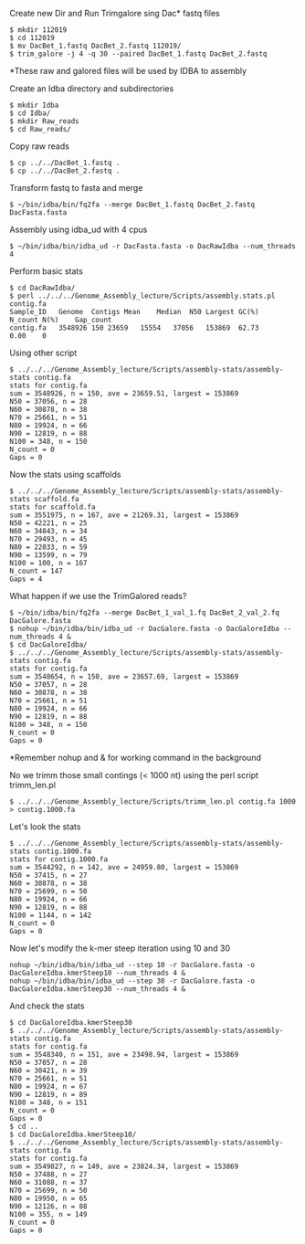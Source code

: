 Create new Dir and Run Trimgalore sing Dac* fastq files

```console
$ mkdir 112019
$ cd 112019
$ mv DacBet_1.fastq DacBet_2.fastq 112019/
$ trim_galore -j 4 -q 30 --paired DacBet_1.fastq DacBet_2.fastq
```
*These raw and galored files will be used by IDBA to assembly

Create an Idba directory and subdirectories

```console
$ mkdir Idba
$ cd Idba/
$ mkdir Raw_reads
$ cd Raw_reads/
```
Copy raw reads

```console
$ cp ../../DacBet_1.fastq .
$ cp ../../DacBet_2.fastq .
```

Transform fastq to fasta and merge 

```console
$ ~/bin/idba/bin/fq2fa --merge DacBet_1.fastq DacBet_2.fastq DacFasta.fasta
```
Assembly using idba_ud with 4 cpus

```console
$ ~/bin/idba/bin/idba_ud -r DacFasta.fasta -o DacRawIdba --num_threads 4
```
Perform basic stats

```console
$ cd DacRawIdba/
$ perl ../../../Genome_Assembly_lecture/Scripts/assembly.stats.pl contig.fa
Sample_ID	Genome	Contigs	Mean	Median	N50	Largest	GC(%)	N_count	N(%)	Gap_count
contig.fa	3548926	150	23659	15554	37056	153869	62.73		0.00	0
```

Using other script

```console
$ ../../../Genome_Assembly_lecture/Scripts/assembly-stats/assembly-stats contig.fa
stats for contig.fa
sum = 3548926, n = 150, ave = 23659.51, largest = 153869
N50 = 37056, n = 28
N60 = 30878, n = 38
N70 = 25661, n = 51
N80 = 19924, n = 66
N90 = 12819, n = 88
N100 = 348, n = 150
N_count = 0
Gaps = 0
```

Now the stats using scaffolds

```console
$ ../../../Genome_Assembly_lecture/Scripts/assembly-stats/assembly-stats scaffold.fa 
stats for scaffold.fa
sum = 3551975, n = 167, ave = 21269.31, largest = 153869
N50 = 42221, n = 25
N60 = 34843, n = 34
N70 = 29493, n = 45
N80 = 22033, n = 59
N90 = 13599, n = 79
N100 = 100, n = 167
N_count = 147
Gaps = 4
```

What happen if we use the TrimGalored reads?

```console
$ ~/bin/idba/bin/fq2fa --merge DacBet_1_val_1.fq DacBet_2_val_2.fq DacGalore.fasta
$ nohup ~/bin/idba/bin/idba_ud -r DacGalore.fasta -o DacGaloreIdba --num_threads 4 &
$ cd DacGaloreIdba/
$ ../../../Genome_Assembly_lecture/Scripts/assembly-stats/assembly-stats contig.fa
stats for contig.fa
sum = 3548654, n = 150, ave = 23657.69, largest = 153869
N50 = 37057, n = 28
N60 = 30878, n = 38
N70 = 25661, n = 51
N80 = 19924, n = 66
N90 = 12819, n = 88
N100 = 348, n = 150
N_count = 0
Gaps = 0
```
*Remember nohup and & for working command in the background 

No we trimm those small contings (< 1000 nt) using the perl script trimm_len.pl

```console
$ ../../../Genome_Assembly_lecture/Scripts/trimm_len.pl contig.fa 1000 > contig.1000.fa
```

Let's look the stats

```console
$ ../../../Genome_Assembly_lecture/Scripts/assembly-stats/assembly-stats contig.1000.fa
stats for contig.1000.fa
sum = 3544292, n = 142, ave = 24959.80, largest = 153869
N50 = 37415, n = 27
N60 = 30878, n = 38
N70 = 25699, n = 50
N80 = 19924, n = 66
N90 = 12819, n = 88
N100 = 1144, n = 142
N_count = 0
Gaps = 0
```

Now let's modify the k-mer steep iteration using 10 and 30

```console
nohup ~/bin/idba/bin/idba_ud --step 10 -r DacGalore.fasta -o DacGaloreIdba.kmerSteep10 --num_threads 4 &
nohup ~/bin/idba/bin/idba_ud --step 30 -r DacGalore.fasta -o DacGaloreIdba.kmerSteep30 --num_threads 4 &
```

And check the stats

```console
$ cd DacGaloreIdba.kmerSteep30
$ ../../../Genome_Assembly_lecture/Scripts/assembly-stats/assembly-stats contig.fa
stats for contig.fa
sum = 3548340, n = 151, ave = 23498.94, largest = 153869
N50 = 37057, n = 28
N60 = 30421, n = 39
N70 = 25661, n = 51
N80 = 19924, n = 67
N90 = 12819, n = 89
N100 = 348, n = 151
N_count = 0
Gaps = 0
$ cd ..
$ cd DacGaloreIdba.kmerSteep10/
$ ../../../Genome_Assembly_lecture/Scripts/assembly-stats/assembly-stats contig.fa
stats for contig.fa
sum = 3549827, n = 149, ave = 23824.34, largest = 153869
N50 = 37488, n = 27
N60 = 31088, n = 37
N70 = 25699, n = 50
N80 = 19950, n = 65
N90 = 12126, n = 88
N100 = 355, n = 149
N_count = 0
Gaps = 0
```
